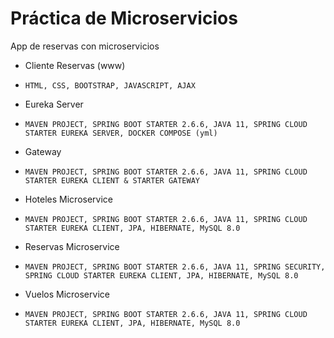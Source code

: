 # Práctica de Microservicios

App de reservas con microservicios

- Cliente Reservas (www)
-     HTML, CSS, BOOTSTRAP, JAVASCRIPT, AJAX
- Eureka Server
-     MAVEN PROJECT, SPRING BOOT STARTER 2.6.6, JAVA 11, SPRING CLOUD STARTER EUREKA SERVER, DOCKER COMPOSE (yml)
- Gateway
-     MAVEN PROJECT, SPRING BOOT STARTER 2.6.6, JAVA 11, SPRING CLOUD STARTER EUREKA CLIENT & STARTER GATEWAY
- Hoteles Microservice
-     MAVEN PROJECT, SPRING BOOT STARTER 2.6.6, JAVA 11, SPRING CLOUD STARTER EUREKA CLIENT, JPA, HIBERNATE, MySQL 8.0
- Reservas Microservice
-     MAVEN PROJECT, SPRING BOOT STARTER 2.6.6, JAVA 11, SPRING SECURITY, SPRING CLOUD STARTER EUREKA CLIENT, JPA, HIBERNATE, MySQL 8.0
- Vuelos Microservice
-     MAVEN PROJECT, SPRING BOOT STARTER 2.6.6, JAVA 11, SPRING CLOUD STARTER EUREKA CLIENT, JPA, HIBERNATE, MySQL 8.0

